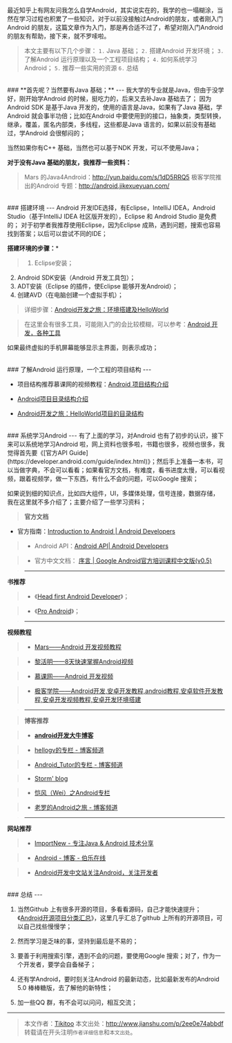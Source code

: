 最近知乎上有网友问我怎么自学Android，其实说实在的，我学的也一塌糊涂，当然在学习过程也积累了一些知识，对于以前没接触过Android的朋友，或者刚入门Android 的朋友，这篇文章作为入门，那是再合适不过了，希望对刚入门Android的朋友有帮助，接下来，就不罗嗦啦。

> 本文主要有以下几个步骤：
``1.``  Java 基础；
``2.`` 搭建Android 开发环境；
``3.`` 了解Android 运行原理以及一个工程项目结构；
``4.`` 如何系统学习Android；
``5.`` 推荐一些实用的资源
``6.`` 总结

<br />
### **首先呢？当然要有Java 基础；**
---
我大学的专业就是Java，但由于没学好，刚开始学Android 的时候，挺吃力的，后来又去补Java 基础去了；
因为Android SDK 是基于Java 开发的，使用的语言是Java，如果有了Java 基础，学Android 就会事半功倍；比如在Android 中要使用到的接口，抽象类，类型转换，继承，覆盖，匿名内部类，多线程，这些都是Java 语言的，如果以前没有基础过，学Android 会很郁闷的；

当然如果你有C++ 基础，当然也可以基于NDK 开发，可以不使用Java；

**对于没有Java 基础的朋友，我推荐一些资料：**
> Mars 的Java4Android：http://yun.baidu.com/s/1dD5RRQ5
> 极客学院推出的Android 专题：http://android.jikexueyuan.com/

<br />
### 搭建环境
---
Android 开发IDE选择，有Eclipse，IntelliJ IDEA，Android Studio（基于IntelliJ IDEA 社区版开发的），Eclipse 和 Android Studio 是免费的；
对于初学者我推荐使用Eclipse，因为Eclipse 成熟，遇到问题，搜索也容易找到答案；以后可以尝试不同的IDE；

**搭建环境的步骤：***
>1. Eclipse安装；
2. Android SDK安装（Android 开发工具包）；
3. ADT安装（Eclipse 的插件，使Eclipse 能够开发Android）；
4. 创建AVD（在电脑创建一个虚拟手机）；

> 详细步骤：[Android开发之旅：环境搭建及HelloWorld](http://www.cnblogs.com/skynet/archive/2010/04/12/1709892.html)

> 在这里会有很多工具，可能刚入门的会比较模糊，可以参考：[Android 开发，各种工具](http://tikitoo.github.io/blog/2014/10/12/android-tools/)

如果最终虚拟的手机屏幕能够显示主界面，则表示成功；

<br />
### 了解Android 运行原理，一个工程的项目结构
---

- 项目结构推荐慕课网的视频教程：[Android 项目结构介绍](http://www.imooc.com/video/1442)

- [Android项目目录结构介绍](http://tonyqus.blog.51cto.com/2676222/1305405)
- [Android开发之旅：HelloWorld项目的目录结构](http://www.cnblogs.com/skynet/archive/2010/04/13/1711479.html)

<br />
### 系统学习Android
---
有了上面的学习，对Android 也有了初步的认识，接下来可以系统地学习Android 啦，网上资料也很多啦，书籍也很多，视频也很多，我觉得首先要《[官方API Guide](https://developer.android.com/guide/index.html)》；然后手上准备一本书，可以当做字典，不会可以看看；如果看官方文档，有难度，看书进度太慢，可以看视频，跟着视频学，做一下东西，有什么不会的问题，可以Google 搜索；

如果说到细的知识点，比如四大组件，UI，多媒体处理，信号连接，数据存储，我在这里就不多介绍了；主要介绍了一些学习资料；

>**官方文档**
- 官方指南：[Introduction to Android | Android Developers](https://developer.android.com/guide/index.html)

> - Android API：[Android API| Android Developers](https://developer.android.com/reference/packages.html)

> - 官方中文文档： [序言 | Google Android官方培训课程中文版(v0.5)](http://hukai.me/android-training-course-in-chinese/index.html)

> ---
**书推荐**
> - 《[Head first Android Developer]()》；

> - 《[Pro Android]()》；

>---
**视频教程**
> - [Mars——Android 开发视频教程](http://marschen.com/portal.php)

> - [黎活明——8天快速掌握Android视频](http://pan.baidu.com/s/1qWAWU52)

> - [慕课网——Android 开发视频](http://www.imooc.com/course/list)

> - [极客学院——Android开发,安卓开发教程,android教程,安卓软件开发教程,安卓开发视频教程,安卓开发环境搭建](http://android.jikexueyuan.com/)

> ---

> **博客推荐**

> - **[android开发大牛博客](http://yeungeek.com/android%E5%BC%80%E5%8F%91%E5%A4%A7%E7%89%9B%E5%8D%9A%E5%AE%A2/)** <br />

> - [hellogv的专栏 - 博客频道](http://blog.csdn.net/hellogv) <br />

> - [Android_Tutor的专栏 - 博客频道](http://blog.csdn.net/android_tutor) <br />

> - [Storm' blog](http://stormzhang.github.io/) <br />

> - [恺风（Wei）之Android专栏](http://blog.csdn.net/column/details/flowingflying02.html) <br />

> - [老罗的Android之旅 - 博客频道](http://blog.csdn.net/luoshengyang) <br />

> ---
**网站推荐**

> - [ImportNew - 专注Java & Android 技术分享](http://www.importnew.com/)

> - [Android - 博客 - 伯乐在线](http://blog.jobbole.com/category/android/)

> - [Android开发中文站关注Android，关注开发者](http://www.androidchina.net/)

<br />
### 总结
---

1. 当然Github 上有很多开源的项目，多看看源码，自己才能快速提升；《[Android开源项目分类汇总](https://github.com/Trinea/android-open-project)》，这里几乎汇总了github 上所有的开源项目，可以自己找些慢慢学；

2. 然而学习是乏味的事，坚持到最后是不易的；

3. 要善于利用搜索引擎，遇到不会的问题，要使用Google 搜索；对了，作为一个开发者，要学会自备梯子；

4. 还有学Android，要时刻关注Android 的最新动态，比如最新发布的Android 5.0 棒棒糖版，去了解他的新特性；

5. 加一些QQ 群，有不会可以问问，相互交流；

---
> 本文作者：[Tikitoo](http://weibo.com/lyf0306)
本文出处：http://www.jianshu.com/p/2ee0e74abbdf
转载请在开头注明``作者详细信息``和``本文出处``。
